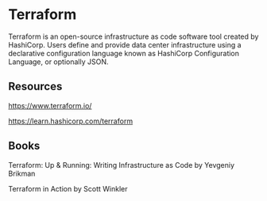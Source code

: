 # Terraform 

Terraform is an open-source infrastructure as code software tool created by HashiCorp. Users define and provide data center infrastructure using a declarative configuration language known as HashiCorp Configuration Language, or optionally JSON.


## Resources

https://www.terraform.io/

https://learn.hashicorp.com/terraform


## Books

Terraform: Up & Running: Writing Infrastructure as Code by Yevgeniy Brikman

Terraform in Action by Scott Winkler
